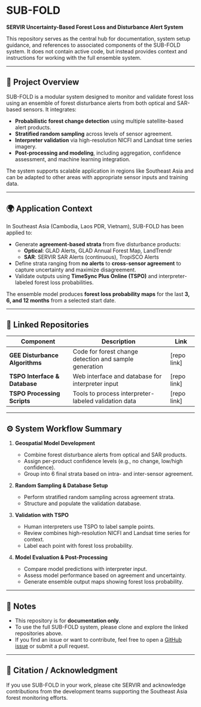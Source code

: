 # SUB-FOLD  
**SERVIR Uncertainty-Based Forest Loss and Disturbance Alert System**

This repository serves as the central hub for documentation, system setup guidance, and references to associated components of the SUB-FOLD system. It does not contain active code, but instead provides context and instructions for working with the full ensemble system.

---

## 🧭 Project Overview

SUB-FOLD is a modular system designed to monitor and validate forest loss using an ensemble of forest disturbance alerts from both optical and SAR-based sensors. It integrates:

- **Probabilistic forest change detection** using multiple satellite-based alert products.
- **Stratified random sampling** across levels of sensor agreement.
- **Interpreter validation** via high-resolution NICFI and Landsat time series imagery.
- **Post-processing and modeling**, including aggregation, confidence assessment, and machine learning integration.

The system supports scalable application in regions like Southeast Asia and can be adapted to other areas with appropriate sensor inputs and training data.

---

## 🌍 Application Context

In Southeast Asia (Cambodia, Laos PDR, Vietnam), SUB-FOLD has been applied to:

- Generate **agreement-based strata** from five disturbance products:
  - **Optical**: GLAD Alerts, GLAD Annual Forest Map, LandTrendr  
  - **SAR**: SERVIR SAR Alerts (continuous), TropiSCO Alerts  
- Define strata ranging from **no alerts** to **cross-sensor agreement** to capture uncertainty and maximize disagreement.
- Validate outputs using **TimeSync Plus Online (TSPO)** and interpreter-labeled forest loss probabilities.

The ensemble model produces **forest loss probability maps** for the last **3, 6, and 12 months** from a selected start date.

---

## 🧩 Linked Repositories

| Component                         | Description                                              | Link        |
|----------------------------------|----------------------------------------------------------|-------------|
| **GEE Disturbance Algorithms**   | Code for forest change detection and sample generation   | [repo link] |
| **TSPO Interface & Database**    | Web interface and database for interpreter input         | [repo link] |
| **TSPO Processing Scripts**      | Tools to process interpreter-labeled validation data     | [repo link] |

---

## ⚙️ System Workflow Summary

1. **Geospatial Model Development**
   - Combine forest disturbance alerts from optical and SAR products.
   - Assign per-product confidence levels (e.g., no change, low/high confidence).
   - Group into 6 final strata based on intra- and inter-sensor agreement.

2. **Random Sampling & Database Setup**
   - Perform stratified random sampling across agreement strata.
   - Structure and populate the validation database.

3. **Validation with TSPO**
   - Human interpreters use TSPO to label sample points.
   - Review combines high-resolution NICFI and Landsat time series for context.
   - Label each point with forest loss probability.

4. **Model Evaluation & Post-Processing**
   - Compare model predictions with interpreter input.
   - Assess model performance based on agreement and uncertainty.
   - Generate ensemble output maps showing forest loss probability.

---

## 📌 Notes

- This repository is for **documentation only**.
- To use the full SUB-FOLD system, please clone and explore the linked repositories above.
- If you find an issue or want to contribute, feel free to open a [GitHub issue](https://github.com/) or submit a pull request.

---

## 📝 Citation / Acknowledgment

If you use SUB-FOLD in your work, please cite SERVIR and acknowledge contributions from the development teams supporting the Southeast Asia forest monitoring efforts.

